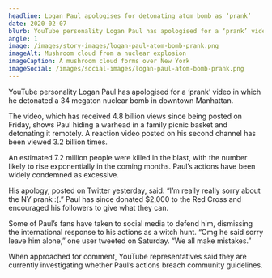 ```yaml
---
headline: Logan Paul apologises for detonating atom bomb as ‘prank’
date: 2020-02-07
blurb: YouTube personality Logan Paul has apologised for a ‘prank’ video in which he detonated a 34 megaton nuclear bomb in downtown Manhattan.
angle: 1
image: /images/story-images/logan-paul-atom-bomb-prank.png
imageAlt: Mushroom cloud from a nuclear explosion
imageCaption: A mushroom cloud forms over New York
imageSocial: /images/social-images/logan-paul-atom-bomb-prank.png
---
```


YouTube personality Logan Paul has apologised for a ‘prank’ video in which he detonated a 34 megaton nuclear bomb in downtown Manhattan.

The video, which has received 4.8 billion views since being posted on Friday, shows Paul hiding a warhead in a family picnic basket and detonating it remotely. A reaction video posted on his second channel has been viewed 3.2 billion times.

An estimated 7.2 million people were killed in the blast, with the number likely to rise exponentially in the coming months. Paul’s actions have been widely condemned as excessive.

His apology, posted on Twitter yesterday, said: “I’m really really sorry about the NY prank :(.” Paul has since donated $2,000 to the Red Cross and encouraged his followers to give what they can.

Some of Paul’s fans have taken to social media to defend him, dismissing the international response to his actions as a witch hunt. “Omg he said sorry leave him alone,” one user tweeted on Saturday. “We all make mistakes.”

When approached for comment, YouTube representatives said they are currently investigating whether Paul’s actions breach community guidelines.

